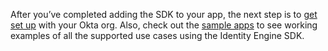 After you’ve completed adding the SDK to your app, the next step is to [get set up](/docs/guides/oie-embedded-common-org-setup/go/main/) with your Okta org. Also, check out the [sample apps](/docs/guides/oie-embedded-common-run-samples) to see working examples of all the supported use cases using the Identity Engine SDK.
